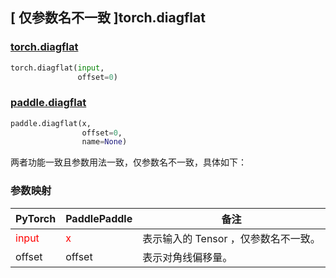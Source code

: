 ## [ 仅参数名不一致 ]torch.diagflat
### [torch.diagflat](https://pytorch.org/docs/stable/generated/torch.diagflat.html?highlight=diagflat#torch.diagflat)

```python
torch.diagflat(input,
               offset=0)
```

### [paddle.diagflat](https://www.paddlepaddle.org.cn/documentation/docs/zh/develop/api/paddle/diagflat_cn.html#diagflat)

```python
paddle.diagflat(x,
                offset=0,
                name=None)
```

两者功能一致且参数用法一致，仅参数名不一致，具体如下：
### 参数映射
| PyTorch       | PaddlePaddle | 备注                                                   |
| ------------- | ------------ | ------------------------------------------------------ |
| <font color='red'> input </font> | <font color='red'> x </font> | 表示输入的 Tensor ，仅参数名不一致。  |
| offset | offset | 表示对角线偏移量。  |

